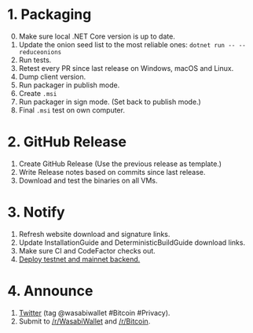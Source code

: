 # 1. Packaging

0. Make sure local .NET Core version is up to date.
1. Update the onion seed list to the most reliable ones: `dotnet run -- --reduceonions`
2. Run tests.
3. Retest every PR since last release on Windows, macOS and Linux.
4. Dump client version.
5. Run packager in publish mode.
6. Create `.msi`
7. Run packager in sign mode. (Set back to publish mode.)
8. Final `.msi` test on own computer.

# 2. GitHub Release

1. Create GitHub Release (Use the previous release as template.)
2. Write Release notes based on commits since last release.
3. Download and test the binaries on all VMs.

# 3. Notify

1. Refresh website download and signature links.
2. Update InstallationGuide and DeterministicBuildGuide download links.
3. Make sure CI and CodeFactor checks out.
4. [Deploy testnet and mainnet backend.](https://github.com/zkSNACKs/WalletWasabi/blob/master/WalletWasabi.Documentation/BackendDeployment.md#update)

# 4. Announce

1. [Twitter](https://twitter.com) (tag @wasabiwallet #Bitcoin #Privacy).
2. Submit to [/r/WasabiWallet](https://old.reddit.com/r/WasabiWallet/) and [/r/Bitcoin](https://old.reddit.com/r/Bitcoin/).
